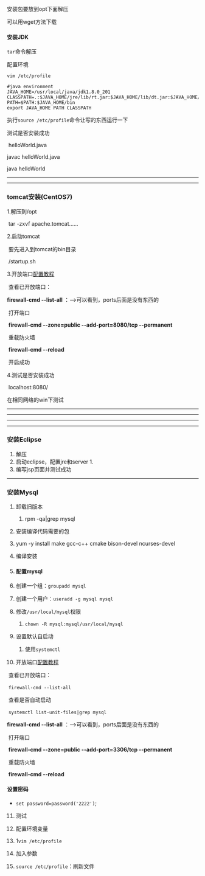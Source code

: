 

安装包要放到opt下面解压 

可以用wget方法下载

#### 安装JDK

`tar`命令解压

配置环境

`vim /etc/profile`

```
#java environment
JAVA_HOME=/usr/local/java/jdk1.8.0_201 CLASSPATH=.:$JAVA_HOME/jre/lib/rt.jar:$JAVA_HOME/lib/dt.jar:$JAVA_HOME/lib/tools.jar
PATH=$PATH:$JAVA_HOME/bin
export JAVA_HOME PATH CLASSPATH
```

执行`source /etc/profile`命令让写的东西运行一下

测试是否安装成功

​	helloWorld.java

javac helloWorld.java

java helloWorld

---

---

### tomcat安装(CentOS7)

1.解压到/opt

​	tar -zxvf apache.tomcat……

2.启动tomcat

​	要先进入到tomcat的bin目录

​	/startup.sh

3.开放端口[配置教程](https://www.cnblogs.com/aimei/p/12192674.html)

​	查看已开放端口：

**firewall-cmd --list-all** ：–>可以看到，ports后面是没有东西的

​	打开端口

​	**firewall-cmd --zone=public --add-port=8080/tcp --permanent**

​	重载防火墙

​	**firewall-cmd --reload**

​	开启成功

4.测试是否安装成功

​	localhost:8080/

在相同网络的win下测试

----

---

---

---

### 安装Eclipse

1. 解压
2. 启动eclipse，配置jre和server
   1. 
3. 编写jsp页面并测试成功

----

### 安装Mysql

1. 卸载旧版本
  
   1. rpm -qa|grep mysql
   
2. 安装编译代码需要的包
  
1. yum -y install make gcc-c++ cmake bison-devel ncurses-devel
  
3. 编译安装

4. #### 配置mysql
  
5. 创建一个组：`groupadd mysql`

6. 创建一个用户：`useradd -g mysql mysql`

7. 修改`/usr/local/mysql`权限

   1. `chown -R mysql:mysql/usr/local/mysql`

9. 设置默认自启动

   1. 使用`systemctl `

10. 开放端口[配置教程](https://www.cnblogs.com/aimei/p/12192674.html)

   ​	查看已开放端口：

   ​		`firewall-cmd --list-all`

   ​	查看是否自动启动

   ​			`systemctl list-unit-files|grep mysql`

   **firewall-cmd --list-all** ：–>可以看到，ports后面是没有东西的

   ​	打开端口

   ​	**firewall-cmd --zone=public --add-port=3306/tcp --permanent**

   ​	重载防火墙

   ​	**firewall-cmd --reload**
   
   #### 设置密码
   
   * `set password=password('2222')`;
   
11. 测试

12. 配置环境变量

   1. 1`vim /etc/profile`
   2. 加入参数
   3. `source /etc/profile`：刷新文件